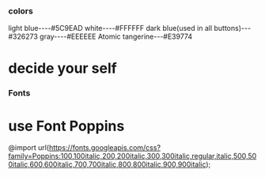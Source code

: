 ### colors
light blue----#5C9EAD
white----#FFFFFF
dark blue(used in all buttons)---#326273
gray----#EEEEEE
Atomic tangerine---#E39774


# decide your self


### Fonts

# use Font Poppins

@import url(https://fonts.googleapis.com/css?family=Poppins:100,100italic,200,200italic,300,300italic,regular,italic,500,500italic,600,600italic,700,700italic,800,800italic,900,900italic);
